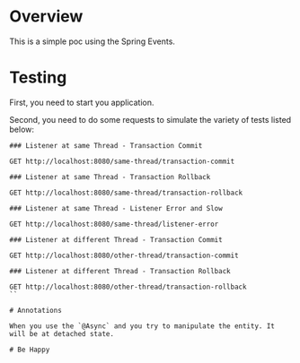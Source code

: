# Overview

This is a simple poc using the Spring Events.

# Testing

First, you need to start you application.

Second, you need to do some requests to simulate the variety of tests listed below:

```http request
### Listener at same Thread - Transaction Commit

GET http://localhost:8080/same-thread/transaction-commit

### Listener at same Thread - Transaction Rollback

GET http://localhost:8080/same-thread/transaction-rollback

### Listener at same Thread - Listener Error and Slow

GET http://localhost:8080/same-thread/listener-error

### Listener at different Thread - Transaction Commit

GET http://localhost:8080/other-thread/transaction-commit

### Listener at different Thread - Transaction Rollback

GET http://localhost:8080/other-thread/transaction-rollback
``

# Annotations

When you use the `@Async` and you try to manipulate the entity. It will be at detached state.

# Be Happy